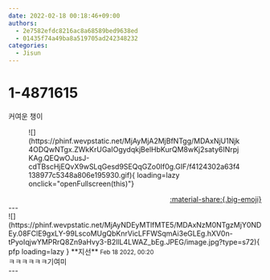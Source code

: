 ```yaml
---
date: 2022-02-18 00:18:46+09:00
authors:
  - 2e7582efdc8216ac8a68589bed9638ed
  - 01435f74a49ba8a519705ad242348232
categories:
  - Jisun
---
```


# 1-4871615

<div class="post-container" markdown="1">
<div class="content-container md-sidebar__scrollwrap" markdown="1">

커여운 챙이
<figure markdown="1">
![](https://phinf.wevpstatic.net/MjAyMjA2MjBfNTgg/MDAxNjU1Njk4ODQwNTgx.ZWkKrUGaIOgydqkjBelHbKurQM8wKj2saty6INrpjKAg.QEQwOJusJ-cdTBscHjEQvX9wSLqGesd9SEQqGZo0If0g.GIF/f4124302a63f4138977c5348a806e195930.gif){ loading=lazy onclick="openFullscreen(this)"}
</figure>


</div>
</div>

<div style="text-align: right;" markdown="1">
<a href="https://weverse.io/fromis9/fanpost/1-4871615" style="text-align: right;">:material-share:{.big-emoji}</a>
</div>
---

<div class="comments-container md-sidebar__scrollwrap" markdown="1">
<div class="comment" markdown="1">
<div class='id-container' markdown="1">
![](https://phinf.wevpstatic.net/MjAyNDEyMTlfMTE5/MDAxNzM0NTgzMjY0NDEy.08FClE9gxLY-99LscoMUgQbKnrVicLFFWSqmAi3eGLEg.hXV0n-tPyoIqjwYMPRrQ8Zn9aHvy3-B2llL4LWAZ_bEg.JPEG/image.jpg?type=s72){ pfp loading=lazy }
**<span class="artist">지선</span>** <small>Feb 18 2022, 00:20</small><br>
</div>
<div class='comment-body' markdown="1">
ㅋㅋㅋㅋㅋㅋ기여미
</div>
</div>
</div>
---
